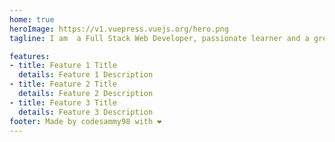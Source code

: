 ```yaml
---
home: true
heroImage: https://v1.vuepress.vuejs.org/hero.png
tagline: I am  a Full Stack Web Developer, passionate learner and a great writer

features:
- title: Feature 1 Title
  details: Feature 1 Description
- title: Feature 2 Title
  details: Feature 2 Description
- title: Feature 3 Title
  details: Feature 3 Description
footer: Made by codesammy98 with ❤️
---
```

